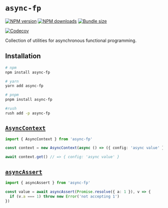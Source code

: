 # `async-fp`

[![NPM version][npm-image]][npm-url]
[![NPM downloads][downloads-image]][downloads-url]
[![Bundle size][bundlephobia-image]][bundlephobia-url]

[![Codecov][codecov-image]][codecov-url]

Collection of utilities for asynchronous functional programming.

## Installation

```sh
# npm
npm install async-fp

# yarn
yarn add async-fp

# pnpm
pnpm install async-fp

#rush
rush add -p async-fp
```

## [`AsyncContext`][async_context]

```ts
import { AsyncContext } from 'async-fp'

const context = new AsyncContext(async () => ({ config: 'async value' }))

await context.get() // => { config: 'async value' }
```

## [`asyncAssert`][async_assert]

```ts
import { asyncAssert } from 'async-fp'

const value = await asyncAssert(Promise.resolve({ a: 1 }), v => {
  if (v.a === 1) throw new Error('not accepting 1')
})
```

[async_assert]: https://github.com/unional/async-fp/blob/main/packages/async-fp/ts/async_assert.ts
[async_context]: https://github.com/unional/async-fp/blob/main/packages/async-context/ts/AsyncContext.ts
[bundlephobia-image]: https://img.shields.io/bundlephobia/minzip/async-fp.svg
[bundlephobia-url]: https://bundlephobia.com/result?p=async-fp
[codecov-image]: https://codecov.io/gh/unional/async-fp/branch/master/graph/badge.svg
[codecov-url]: https://codecov.io/gh/unional/async-fp
[downloads-image]: https://img.shields.io/npm/dm/async-fp.svg?style=flat
[downloads-url]: https://npmjs.org/package/async-fp
[npm-image]: https://img.shields.io/npm/v/async-fp.svg?style=flat
[npm-url]: https://npmjs.org/package/async-fp
